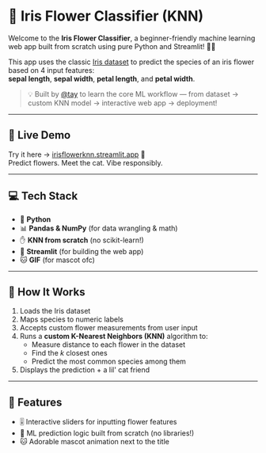 # 🌸 Iris Flower Classifier (KNN)

Welcome to the **Iris Flower Classifier**, a beginner-friendly machine learning web app built from scratch using pure Python and Streamlit! 🐍✨

This app uses the classic [Iris dataset]([https://archive.ics.uci.edu/ml/datasets/iris](https://www.kaggle.com/datasets/arshid/iris-flower-dataset)) to predict the species of an iris flower based on 4 input features:  
**sepal length**, **sepal width**, **petal length**, and **petal width**.

> 💡 Built by [@tay](https://github.com/euvrain) to learn the core ML workflow — from dataset → custom KNN model → interactive web app → deployment!

---

## 🔮 Live Demo
Try it here → [irisflowerknn.streamlit.app](https://irisflowerknn.streamlit.app/) 🌼  
Predict flowers. Meet the cat. Vibe responsibly.

---

## 💻 Tech Stack

- 🐍 **Python**
- 📊 **Pandas & NumPy** (for data wrangling & math)
- ✋ **KNN from scratch** (no scikit-learn!)
- 🎨 **Streamlit** (for building the web app)
- 🐱 **GIF** (for mascot ofc)

---

## 🧠 How It Works

1. Loads the Iris dataset
2. Maps species to numeric labels
3. Accepts custom flower measurements from user input
4. Runs a **custom K-Nearest Neighbors (KNN)** algorithm to:
   - Measure distance to each flower in the dataset
   - Find the *k* closest ones
   - Predict the most common species among them
5. Displays the prediction + a lil' cat friend

---

## 🐾 Features

- 🎚 Interactive sliders for inputting flower features
- 🧠 ML prediction logic built from scratch (no libraries!)
- 🐱 Adorable mascot animation next to the title

